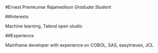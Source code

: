 #Ernest Premkumar Rajamedison
*Graduate Student*

##Interests
 
Machine learning, Talend open studio

##Experience
 
Mainframe developer with experience on COBOL, SAS, easytrieves, JCL
